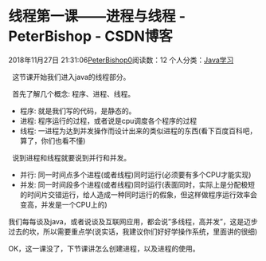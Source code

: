 # 线程第一课——进程与线程 - PeterBishop - CSDN博客





2018年11月27日 21:31:06[PeterBishop0](https://me.csdn.net/qq_40061421)阅读数：12
个人分类：[Java学习](https://blog.csdn.net/qq_40061421/article/category/8087498)









  这节课开始我们进入java的线程部分。



  首先了解几个概念: 程序、进程、线程。


- 程序: 就是我们写的代码，是静态的。
- 进程: 程序运行的过程，或者说是cpu调度各个程序的过程
- 线程: 一进程为达到并发操作而设计出来的类似进程的东西(看下百度百科吧，算了，你们也看不懂)



  说到进程和线程就要说到并行和并发。
- 并行: 同一时间点多个进程(或者线程)同时运行(必须要有多个CPU才能实现)
- 并发: 同一时间段多个进程(或者线程)同时运行(表面同时，实际上是分配极短的时间片交错运行，给人造成一种同时运行的假象，但这样做程序运行效率会变高，并发是一个CPU上的)



我们每每谈及java，或者说谈及互联网应用，都会说”多线程，高并发”，这是迈步过去的坎，所以需要重点学(说实话，我建议你们好好学操作系统，里面讲的很细)



OK，这一课没了，下节课讲怎么创建进程，以及进程的使用。



